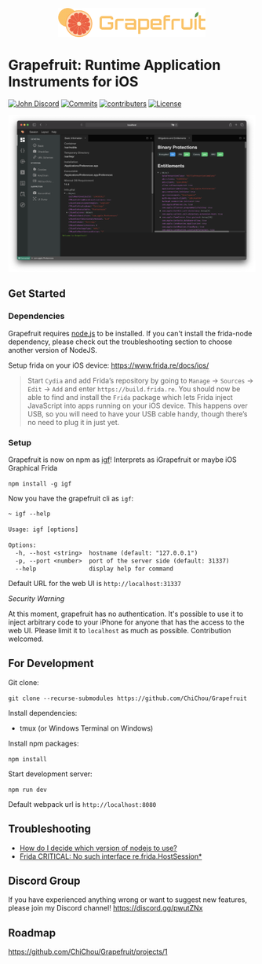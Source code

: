 <img src="gui/src/assets/logo.svg" width="300" alt="Grapefruit" style="margin:40px auto; display: block">

# Grapefruit: Runtime Application Instruments for iOS

[![John Discord](https://img.shields.io/discord/591601634266578944?label=Discord)](https://discord.com/invite/pwutZNx)
[![Commits](https://img.shields.io/github/commit-activity/w/chichou/grapefruit?label=Commits)](https://github.com/ChiChou/Grapefruit/commits/master)
[![contributers](https://img.shields.io/github/contributors/chichou/grapefruit)](https://github.com/ChiChou/Grapefruit/graphs/contributors)
[![License](https://img.shields.io/github/license/chichou/grapefruit)](https://github.com/ChiChou/Grapefruit/blob/master/LICENSE)

![Screenshot](images/screenshot.png)

## Get Started

### Dependencies

Grapefruit requires [node.js](https://nodejs.org/) to be installed. If you can't install the frida-node dependency, please check out the troubleshooting section to choose another version of NodeJS.

Setup frida on your iOS device: https://www.frida.re/docs/ios/

> Start `Cydia` and add Frida’s repository by going to `Manage` -> `Sources` -> `Edit` -> `Add` and enter `https://build.frida.re`. You should now be able to find and install the `Frida` package which lets Frida inject JavaScript into apps running on your iOS device. This happens over USB, so you will need to have your USB cable handy, though there’s no need to plug it in just yet.

### Setup

Grapefruit is now on npm as [igf](https://www.npmjs.com/package/igf)! Interprets as iGrapefruit or maybe iOS Graphical Frida

`npm install -g igf`

Now you have the grapefruit cli as `igf`:

```
~ igf --help

Usage: igf [options]

Options:
  -h, --host <string>  hostname (default: "127.0.0.1")
  -p, --port <number>  port of the server side (default: 31337)
  --help               display help for command
```

Default URL for the web UI is `http://localhost:31337`

*Security Warning*

At this moment, grapefruit has no authentication. It's possible to use it to inject arbitrary code to your iPhone for anyone that has the access to the web UI. Please limit it to `localhost` as much as possible. Contribution welcomed.

## For Development

Git clone:

`git clone --recurse-submodules https://github.com/ChiChou/Grapefruit`

Install dependencies:

* tmux (or Windows Terminal on Windows)

Install npm packages:

`npm install`

Start development server:

`npm run dev`

Default webpack url is `http://localhost:8080`

## Troubleshooting

* [How do I decide which version of nodejs to use?](https://github.com/ChiChou/Grapefruit/wiki/How-do-I-decide-which-version-of-nodejs-to-use%3F)
* [Frida CRITICAL: No such interface re.frida.HostSession*](https://github.com/ChiChou/Grapefruit/wiki/Frida-CRITICAL:-No-such-interface-re.frida.HostSession*)

## Discord Group

If you have experienced anything wrong or want to suggest new features, please join my Discord channel! https://discord.gg/pwutZNx

## Roadmap

https://github.com/ChiChou/Grapefruit/projects/1
